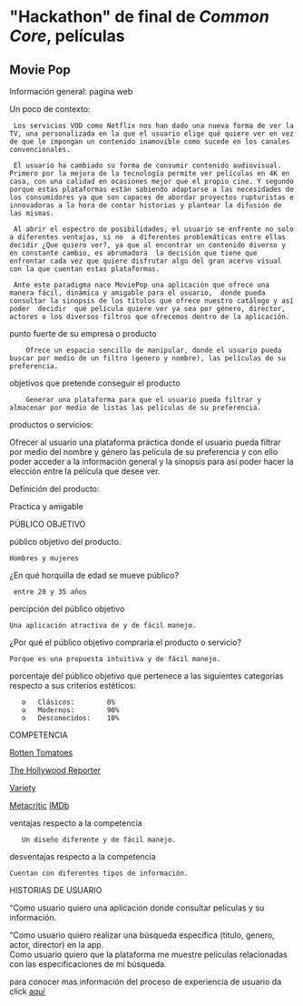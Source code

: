 # "Hackathon" de final de _Common Core_, películas

 ## Movie Pop
Información general: pagina web
 
Un poco de contexto:

     Los servicios VOD como Netflix nos han dado una nueva forma de ver la TV, una personalizada en la que el usuario elige qué quiere ver en vez de que le impongan un contenido inamovible como sucede en los canales convencionales. 

     El usuario ha cambiado su forma de consumir contenido audiovisual. Primero por la mejora de la tecnología permite ver películas en 4K en casa, con una calidad en ocasiones mejor que el propio cine. Y segundo porque estas plataformas están sabiendo adaptarse a las necesidades de los consumidores ya que son capaces de abordar proyectos rupturistas e innovadoras a la hora de contar historias y plantear la difusión de las mismas.

     Al abrir el espectro de posibilidades, el usuario se enfrente no solo a diferentes ventajas, si no  a diferentes problemáticas entre ellas decidir ¿Que quiero ver?, ya que al encontrar un contenido diverso y en constante cambio, es abrumadora  la decisión que tiene que enfrentar cada vez que quiere disfrutar algo del gran acervo visual con la que cuentan estas plataformas. 

     Ante este paradigma nace MoviePop una aplicación que ofrece una manera fácil, dinámica y amigable para el usuario,  donde pueda consultar la sinopsis de los títulos que ofrece nuestro catálogo y así poder  decidir  qué película quiere ver ya sea por género, director, actores o los diversos filtros que ofrecemos dentro de la aplicación. 


punto fuerte de su empresa o producto

        Ofrece un espacio sencillo de manipular, donde el usuario pueda buscar por medio de un filtro (genero y nombre), las películas de su preferencia.

 objetivos que pretende conseguir el producto

        Generar una plataforma para que el usuario pueda filtrar y almacenar por medio de listas las películas de su preferencia.


 productos o servicios:

Ofrecer al usuario una plataforma práctica donde el usuario pueda filtrar por medio del nombre y género las película de su preferencia y con ello poder acceder a la información general y la sinopsis para así poder hacer la elección entre la película que desee ver. 
 
Definición del producto:

Practica y amigable
 
PÚBLICO OBJETIVO
 
público objetivo del producto.

    Hombres y mujeres 

¿En qué horquilla de edad se mueve público?

     entre 20 y 35 años

 percipción del público objetivo
  
    Una aplicación atractiva de y de fácil manejo.

¿Por qué el público objetivo compraría el producto o servicio?

    Porque es una propuesta intuitiva y de fácil manejo. 

   porcentaje del público objetivo que pertenece a las siguientes categorías respecto a sus criterios estéticos:

    
       o   Clásicos:    	0%
       o   Modernos:    	90%
       o   Desconocidos:    10%
 
 COMPETENCIA

 [Rotten Tomatoes](https://www.rottentomatoes.com/)

 [The Hollywood Reporter](https://www.hollywoodreporter.com/)

 [Variety](https://variety.com/)

[Metacritic]( https://www.metacritic.com/)
[IMDb]( https://www.imdb.com/?ref_=nv_home)



ventajas respecto a la competencia

       Un diseño diferente y de fácil manejo. 
    
 desventajas respecto a la competencia

    Cuentan con diferentes tipos de información. 
 
HISTORIAS DE USUARIO
 
“Como usuario quiero una aplicación donde consultar películas y su información. 

“Como usuario quiero realizar una búsqueda específica (titulo, genero, actor, director) en la app.  
Como usuario quiero que la plataforma me muestre películas relacionadas con las especificaciones de mi búsqueda. 

para conocer mas información del proceso de experiencia de usuario da click [aquí]()